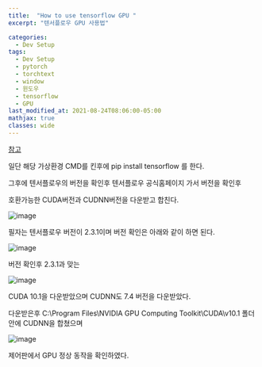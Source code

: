 ```yaml
---
title:  "How to use tensorflow GPU "
excerpt: "텐서플로우 GPU 사용법"

categories:
  - Dev Setup
tags:
  - Dev Setup
  - pytorch
  - torchtext
  - window
  - 윈도우
  - tensorflow
  - GPU
last_modified_at: 2021-08-24T08:06:00-05:00
mathjax: true
classes: wide
---
```

[참고](https://teddylee777.github.io/colab/tensorflow-gpu-install-windows)


일단 해당 가상환경 CMD를 킨후에 pip install tensorflow 를 한다.

그후에 텐서플로우의 버전을 확인후 텐서플로우 공식홈페이지 가서 버전을 확인후

호환가능한 CUDA버전과 CUDNN버전을 다운받고 합친다. 

![image](https://user-images.githubusercontent.com/60643542/130590067-ceef7114-cf07-434e-b41d-d173916c66a5.png)

필자는 텐서플로우 버전이 2.3.1이며 버전 확인은 아래와 같이 하면 된다. 

![image](https://user-images.githubusercontent.com/60643542/130590124-ae46949e-b902-41e2-bab1-bc2fe85b8483.png)

버전 확인후 2.3.1과 맞는 

![image](https://user-images.githubusercontent.com/60643542/130590173-7625927a-4b3d-432d-baad-7068b75ed443.png)

CUDA 10.1을 다운받았으며 CUDNN도 7.4 버전을 다운받았다.

다운받은후 C:\Program Files\NVIDIA GPU Computing Toolkit\CUDA\v10.1 폴더안에 CUDNN을 합쳤으며

![image](https://user-images.githubusercontent.com/60643542/130590217-7c242fe9-5893-4604-b4be-dcc719d42dbe.png)

제어판에서 GPU 정상 동작을 확인하였다.